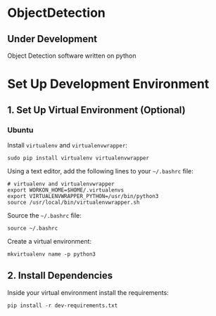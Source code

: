 # ObjectDetection

## Under Development
Object Detection software written on python

# Set Up Development Environment
## 1. Set Up Virtual Environment (Optional)
### Ubuntu
Install `virtualenv` and `virtualenvwrapper`:
```
sudo pip install virtualenv virtualenvwrapper
```
Using a text editor, add the following lines to your `~/.bashrc` file:
```
# virtualenv and virtualenvwrapper
export WORKON_HOME=$HOME/.virtualenvs
export VIRTUALENVWRAPPER_PYTHON=/usr/bin/python3
source /usr/local/bin/virtualenvwrapper.sh
```
Source the `~/.bashrc` file:
```
source ~/.bashrc
```
Create a virtual environment:
```
mkvirtualenv name -p python3
```
## 2. Install Dependencies
Inside your virtual environment install the requirements:
```
pip install -r dev-requirements.txt
```
